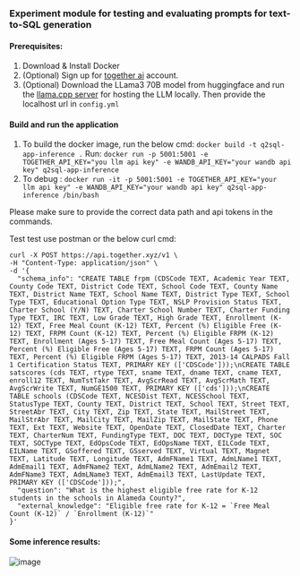 ### Experiment module for testing and evaluating prompts for text-to-SQL generation

#### Prerequisites:
1. Download & Install Docker
2. (Optional) Sign up for [together ai](https://www.together.ai/) account.
3. (Optional) Download the LLama3 70B model from huggingface and run the [llama.cpp server](https://github.com/allenporter/llama-cpp-server) for hosting the LLM locally. Then provide the localhost url in `config.yml`


#### Build and run the application
1. To build the docker image, run the below cmd: `docker build -t q2sql-app-inference .`
Run:
``docker run -p 5001:5001 -e TOGETHER_API_KEY="you llm api key" -e WANDB_API_KEY="your wandb api key" q2sql-app-inference``
2. To debug : 
``docker run -it -p 5001:5001 -e TOGETHER_API_KEY="your llm api key" -e WANDB_API_KEY="your wandb api key" q2sql-app-inference /bin/bash``

Please make sure to provide the correct data path and api tokens in the commands.

Test test use postman or the below curl cmd: 

```
curl -X POST https://api.together.xyz/v1 \
-H "Content-Type: application/json" \
-d '{
  "schema_info": "CREATE TABLE frpm (CDSCode TEXT, Academic Year TEXT, County Code TEXT, District Code TEXT, School Code TEXT, County Name TEXT, District Name TEXT, School Name TEXT, District Type TEXT, School Type TEXT, Educational Option Type TEXT, NSLP Provision Status TEXT, Charter School (Y/N) TEXT, Charter School Number TEXT, Charter Funding Type TEXT, IRC TEXT, Low Grade TEXT, High Grade TEXT, Enrollment (K-12) TEXT, Free Meal Count (K-12) TEXT, Percent (%) Eligible Free (K-12) TEXT, FRPM Count (K-12) TEXT, Percent (%) Eligible FRPM (K-12) TEXT, Enrollment (Ages 5-17) TEXT, Free Meal Count (Ages 5-17) TEXT, Percent (%) Eligible Free (Ages 5-17) TEXT, FRPM Count (Ages 5-17) TEXT, Percent (%) Eligible FRPM (Ages 5-17) TEXT, 2013-14 CALPADS Fall 1 Certification Status TEXT, PRIMARY KEY (['CDSCode']));\nCREATE TABLE satscores (cds TEXT, rtype TEXT, sname TEXT, dname TEXT, cname TEXT, enroll12 TEXT, NumTstTakr TEXT, AvgScrRead TEXT, AvgScrMath TEXT, AvgScrWrite TEXT, NumGE1500 TEXT, PRIMARY KEY (['cds']));\nCREATE TABLE schools (CDSCode TEXT, NCESDist TEXT, NCESSchool TEXT, StatusType TEXT, County TEXT, District TEXT, School TEXT, Street TEXT, StreetAbr TEXT, City TEXT, Zip TEXT, State TEXT, MailStreet TEXT, MailStrAbr TEXT, MailCity TEXT, MailZip TEXT, MailState TEXT, Phone TEXT, Ext TEXT, Website TEXT, OpenDate TEXT, ClosedDate TEXT, Charter TEXT, CharterNum TEXT, FundingType TEXT, DOC TEXT, DOCType TEXT, SOC TEXT, SOCType TEXT, EdOpsCode TEXT, EdOpsName TEXT, EILCode TEXT, EILName TEXT, GSoffered TEXT, GSserved TEXT, Virtual TEXT, Magnet TEXT, Latitude TEXT, Longitude TEXT, AdmFName1 TEXT, AdmLName1 TEXT, AdmEmail1 TEXT, AdmFName2 TEXT, AdmLName2 TEXT, AdmEmail2 TEXT, AdmFName3 TEXT, AdmLName3 TEXT, AdmEmail3 TEXT, LastUpdate TEXT, PRIMARY KEY (['CDSCode']));",
  "question": "What is the highest eligible free rate for K-12 students in the schools in Alameda County?",
  "external_knowledge": "Eligible free rate for K-12 = `Free Meal Count (K-12)` / `Enrollment (K-12)`"
}'

```
#### Some inference results: 

![image](https://github.com/user-attachments/assets/d86f149b-96a1-46b1-ab92-12d72f9f3690)
